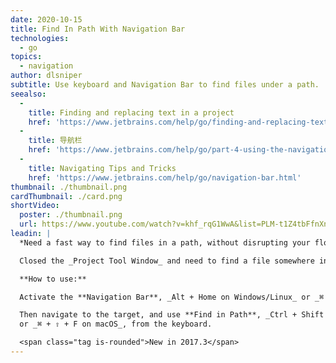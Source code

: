 ```yaml
---
date: 2020-10-15
title: Find In Path With Navigation Bar
technologies:
  - go
topics:
  - navigation
author: dlsniper
subtitle: Use keyboard and Navigation Bar to find files under a path.
seealso:
  - 
    title: Finding and replacing text in a project
    href: 'https://www.jetbrains.com/help/go/finding-and-replacing-text-in-project.html'
  - 
    title: 导航栏
    href: 'https://www.jetbrains.com/help/go/part-4-using-the-navigation-bar.html'
  - 
    title: Navigating Tips and Tricks
    href: 'https://www.jetbrains.com/help/go/navigation-bar.html'
thumbnail: ./thumbnail.png
cardThumbnail: ./card.png
shortVideo:
  poster: ./thumbnail.png
  url: https://www.youtube.com/watch?v=khf_rqG1WwA&list=PLM-t1Z4tbFfnXnghmtk6WVz10_pivOw25&index=11&t=0s
leadin: |
  *Need a fast way to find files in a path, without disrupting your flow?*

  Closed the _Project Tool Window_ and need to find a file somewhere in the project tree?

  **How to use:**

  Activate the **Navigation Bar**, _Alt + Home on Windows/Linux_ or _⌘ + ↑ on macOS_.

  Then navigate to the target, and use **Find in Path**, _Ctrl + Shift + F on Windows/Linux_
  or _⌘ + ⇧ + F on macOS_, from the keyboard.

  <span class="tag is-rounded">New in 2017.3</span>
---
```


